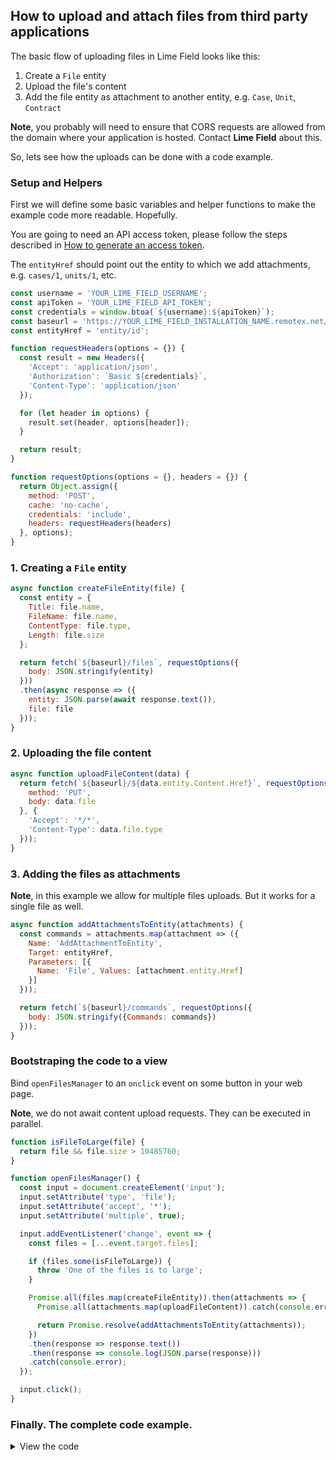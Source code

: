 ## How to upload and attach files from third party applications

The basic flow of uploading files in Lime Field looks like this:

1. Create a `File` entity
2. Upload the file's content
3. Add the file entity as attachment to another entity, e.g. `Case`, `Unit`, `Contract`

__Note__, you probably will need to ensure that CORS requests are allowed from the domain where your application is hosted. Contact __Lime Field__ about this.

So, lets see how the uploads can be done with a code example.

### Setup and Helpers

First we will define some basic variables and helper functions to make the example code more readable. Hopefully.

You are going to need an API access token, please follow the steps described in [How to generate an access token](generate-api-tokens.md).

The `entityHref` should point out the entity to which we add attachments, e.g. `cases/1`, `units/1`, etc.

```javascript
const username = 'YOUR_LIME_FIELD_USERNAME';
const apiToken = 'YOUR_LIME_FIELD_API_TOKEN';
const credentials = window.btoa(`${username}:${apiToken}`);
const baseurl = 'https://YOUR_LIME_FIELD_INSTALLATION_NAME.remotex.net/api';
const entityHref = 'entity/id';

function requestHeaders(options = {}) {
  const result = new Headers({
    'Accept': 'application/json',
    'Authorization': `Basic ${credentials}`,
    'Content-Type': 'application/json'
  });

  for (let header in options) {
    result.set(header, options[header]);
  }

  return result;
}

function requestOptions(options = {}, headers = {}) {
  return Object.assign({
    method: 'POST',
    cache: 'no-cache',
    credentials: 'include',
    headers: requestHeaders(headers)
  }, options);
}
```

### 1. Creating a `File` entity

```javascript
async function createFileEntity(file) {
  const entity = {
    Title: file.name,
    FileName: file.name,
    ContentType: file.type,
    Length: file.size
  };

  return fetch(`${baseurl}/files`, requestOptions({
    body: JSON.stringify(entity)
  }))
  .then(async response => ({
    entity: JSON.parse(await response.text()),
    file: file
  }));
}
```

### 2. Uploading the file content

```javascript
async function uploadFileContent(data) {
  return fetch(`${baseurl}/${data.entity.Content.Href}`, requestOptions({
    method: 'PUT',
    body: data.file
  }, {
    'Accept': '*/*',
    'Content-Type': data.file.type
  }));
}
```

### 3. Adding the files as attachments

__Note__, in this example we allow for multiple files uploads. But it works for a single file as well.

```javascript
async function addAttachmentsToEntity(attachments) {
  const commands = attachments.map(attachment => ({
    Name: 'AddAttachmentToEntity',
    Target: entityHref,
    Parameters: [{
      Name: 'File', Values: [attachment.entity.Href]
    }]
  }));

  return fetch(`${baseurl}/commands`, requestOptions({
    body: JSON.stringify({Commands: commands})
  }));
}
```

### Bootstraping the code to a view

Bind `openFilesManager` to an `onclick` event on some button in your web page.

__Note__, we do not await content upload requests. They can be executed in parallel.

```javascript
function isFileToLarge(file) {
  return file && file.size > 10485760;
}

function openFilesManager() {
  const input = document.createElement('input');
  input.setAttribute('type', 'file');
  input.setAttribute('accept', '*');
  input.setAttribute('multiple', true);

  input.addEventListener('change', event => {
    const files = [...event.target.files];

    if (files.some(isFileToLarge)) {
      throw 'One of the files is to large';
    }

    Promise.all(files.map(createFileEntity)).then(attachments => {
      Promise.all(attachments.map(uploadFileContent)).catch(console.error);

      return Promise.resolve(addAttachmentsToEntity(attachments));
    })
    .then(response => response.text())
    .then(response => console.log(JSON.parse(response)))
    .catch(console.error);
  });

  input.click();
}
```

### Finally. The complete code example.

<details>
<summary>View the code</summary>

```javascript
const username = 'YOUR_LIME_FIELD_USERNAME';
const apiToken = 'YOUR_LIME_FIELD_API_TOKEN';
const credentials = window.btoa(`${username}:${apiToken}`);
const baseurl = 'https://YOUR_LIME_FIELD_INSTALLATION_NAME.remotex.net/api';
const entityHref = 'entity/id';

function requestHeaders(options = {}) {
  const result = new Headers({
    'Accept': 'application/json',
    'Authorization': `Basic ${credentials}`,
    'Content-Type': 'application/json'
  });

  for (let header in options) {
    result.set(header, options[header]);
  }

  return result;
}

function requestOptions(options = {}, headers = {}) {
  return Object.assign({
    method: 'POST',
    cache: 'no-cache',
    credentials: 'include',
    headers: requestHeaders(headers)
  }, options);
}

async function createFileEntity(file) {
  const entity = {
    Title: file.name,
    FileName: file.name,
    ContentType: file.type,
    Length: file.size
  };

  return fetch(`${baseurl}/files`, requestOptions({
    body: JSON.stringify(entity)
  }))
  .then(async response => ({
    entity: JSON.parse(await response.text()),
    file: file
  }));
}

async function uploadFileContent(data) {
  return fetch(`${baseurl}/${data.entity.Content.Href}`, requestOptions({
    method: 'PUT',
    body: data.file
  }, {
    'Accept': '*/*',
    'Content-Type': data.file.type
  }));
}

async function addAttachmentsToEntity(attachments) {
  const commands = attachments.map(attachment => ({
    Name: 'AddAttachmentToEntity',
    Target: entityHref,
    Parameters: [{
      Name: 'File', Values: [attachment.entity.Href]
    }]
  }));

  return fetch(`${baseurl}/commands`, requestOptions({
    body: JSON.stringify({Commands: commands})
  }));
}

function isFileToLarge(file) {
  return file && file.size > 10485760;
}

function openFilesManager() {
  const input = document.createElement('input');
  input.setAttribute('type', 'file');
  input.setAttribute('accept', '*');
  input.setAttribute('multiple', true);

  input.addEventListener('change', event => {
    const files = [...event.target.files];

    if (files.some(isFileToLarge)) {
      throw 'One of the files is to large';
    }

    Promise.all(files.map(createFileEntity)).then(attachments => {
      Promise.all(attachments.map(uploadFileContent)).catch(console.error);

      return Promise.resolve(addAttachmentsToEntity(attachments));
    })
    .then(response => response.text())
    .then(response => console.log(JSON.parse(response)))
    .catch(console.error);
  });

  input.click();
}
```
</details>
